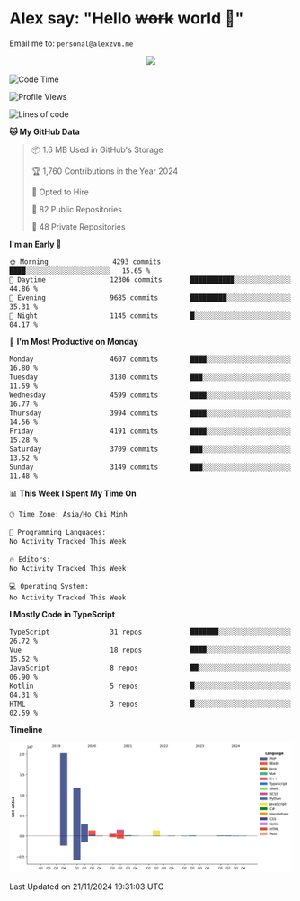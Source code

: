 # Alex say: "Hello ~~work~~ world 🐾"
Email me to: `personal@alexzvn.me`


<p align=center>
  <a href="https://skillicons.dev">
    <img src="https://skillicons.dev/icons?i=ts,js,php,nodejs,bun,vue,nuxt,react,svelte,tauri,laravel,rust,mongodb,docker,electron,redis,rabbitmq,tailwind,git,cloudflare,elysia,mysql,nginx,rollupjs,sentry,ubuntu,yarn,html,css,vite" />
  </a>
</p>

<!--START_SECTION:waka-->
![Code Time](http://img.shields.io/badge/Code%20Time-1%2C066%20hrs%2055%20mins-blue)

![Profile Views](http://img.shields.io/badge/Profile%20Views-0-blue)

![Lines of code](https://img.shields.io/badge/From%20Hello%20World%20I%27ve%20Written-40.7%20million%20lines%20of%20code-blue)

**🐱 My GitHub Data** 

> 📦 1.6 MB Used in GitHub's Storage 
 > 
> 🏆 1,760 Contributions in the Year 2024
 > 
> 💼 Opted to Hire
 > 
> 📜 82 Public Repositories 
 > 
> 🔑 48 Private Repositories 
 > 
**I'm an Early 🐤** 

```text
🌞 Morning                4293 commits        ████░░░░░░░░░░░░░░░░░░░░░   15.65 % 
🌆 Daytime                12306 commits       ███████████░░░░░░░░░░░░░░   44.86 % 
🌃 Evening                9685 commits        █████████░░░░░░░░░░░░░░░░   35.31 % 
🌙 Night                  1145 commits        █░░░░░░░░░░░░░░░░░░░░░░░░   04.17 % 
```
📅 **I'm Most Productive on Monday** 

```text
Monday                   4607 commits        ████░░░░░░░░░░░░░░░░░░░░░   16.80 % 
Tuesday                  3180 commits        ███░░░░░░░░░░░░░░░░░░░░░░   11.59 % 
Wednesday                4599 commits        ████░░░░░░░░░░░░░░░░░░░░░   16.77 % 
Thursday                 3994 commits        ████░░░░░░░░░░░░░░░░░░░░░   14.56 % 
Friday                   4191 commits        ████░░░░░░░░░░░░░░░░░░░░░   15.28 % 
Saturday                 3709 commits        ███░░░░░░░░░░░░░░░░░░░░░░   13.52 % 
Sunday                   3149 commits        ███░░░░░░░░░░░░░░░░░░░░░░   11.48 % 
```


📊 **This Week I Spent My Time On** 

```text
🕑︎ Time Zone: Asia/Ho_Chi_Minh

💬 Programming Languages: 
No Activity Tracked This Week

🔥 Editors: 
No Activity Tracked This Week

💻 Operating System: 
No Activity Tracked This Week
```

**I Mostly Code in TypeScript** 

```text
TypeScript               31 repos            ███████░░░░░░░░░░░░░░░░░░   26.72 % 
Vue                      18 repos            ████░░░░░░░░░░░░░░░░░░░░░   15.52 % 
JavaScript               8 repos             ██░░░░░░░░░░░░░░░░░░░░░░░   06.90 % 
Kotlin                   5 repos             █░░░░░░░░░░░░░░░░░░░░░░░░   04.31 % 
HTML                     3 repos             █░░░░░░░░░░░░░░░░░░░░░░░░   02.59 % 
```



**Timeline**

![Lines of Code chart](https://raw.githubusercontent.com/alexzvn/alexzvn/main/assets/bar_graph.png)


 Last Updated on 21/11/2024 19:31:03 UTC
<!--END_SECTION:waka-->
